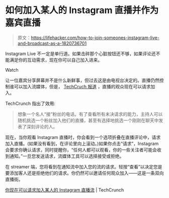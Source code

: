 # 如何加入某人的 Instagram 直播并作为嘉宾直播

> 原文：<https://lifehacker.com/how-to-join-someones-instagram-live-and-broadcast-as-a-1820736701>

Instagram Live 不一定是单行道。如果击碎那个心脏按钮还不够，如果评论还不能满足你的互动需求，现在你可以自己加入进来。

Watch

让一位嘉宾分享屏幕并不是什么新鲜事，但过去这是由电视台决定的。直播仍然控制谁可以加入流媒体，但是， [TechCruch 报道](https://techcrunch.com/2017/11/21/you-can-now-request-to-join-someones-instagram-live-stream/?ncid=rss) ，直播的观众现在可以请求加入。

TechCrunch 指出了效用:

> 想象一个名人“接”粉丝的电话。有了查看所有未决请求的能力，主持人可以随机挑选一个粉丝加入他们的直播，甚至有选择地挑选一个刚刚在聊天中发表了深刻评论的人。

现在，当你观看 Instagram 直播时，你会看到一个选项折叠在直播评论中，请求加入直播。(如果没有看到，在评论里向上滚动。)如果你点击“请求”，Instagram 会要求你确认请求，同时提醒你，“任何人都可以观看，你的一些关注者可能会收到通知。”一旦您发送请求，流媒体工具可以选择接受或拒绝。

在 streamer 端，您将看到在通知流中加入您的流的请求。轻按“查看”以决定您是要添加客人还是拒绝他们的请求。你仍然可以邀请任何观众加入——这是一条双向直播街。

[你现在可以请求加入某人的 Instagram 直播流](https://techcrunch.com/2017/11/21/you-can-now-request-to-join-someones-instagram-live-stream/?ncid=rss) | TechCrunch